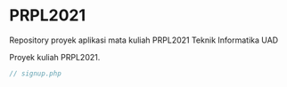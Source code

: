 # PRPL2021
Repository proyek aplikasi mata kuliah PRPL2021 Teknik Informatika UAD

Proyek kuliah PRPL2021.

```ts
// signup.php
```

